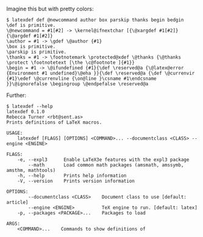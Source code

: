 Imagine this but with pretty colors:

    $ latexdef def @newcommand author box parskip thanks begin bedgin
    \def is primitive.
    \@newcommand = #1[#2] -> \kernel@ifnextchar [{\@xargdef #1[#2]}{\@argdef #1[#2]}
    \author = #1 -> \gdef \@author {#1}
    \box is primitive.
    \parskip is primitive.
    \thanks = #1 -> \footnotemark \protected@xdef \@thanks {\@thanks \protect \footnotetext [\the \c@footnote ]{#1}}
    \begin = #1 -> \@ifundefined {#1}{\def \reserved@a {\@latex@error {Environment #1 undefined}\@eha }}{\def \reserved@a {\def \@currenvir {#1}\edef \@currenvline {\on@line }\csname #1\endcsname }}\@ignorefalse \begingroup \@endpefalse \reserved@a

Further:

    $ latexdef --help
    latexdef 0.1.0
    Rebecca Turner <rbt@sent.as>
    Prints definitions of LaTeX macros.

    USAGE:
        latexdef [FLAGS] [OPTIONS] <COMMAND>... --documentclass <CLASS> --engine <ENGINE>

    FLAGS:
        -e, --expl3      Enable LaTeX3e features with the expl3 package
            --math       Load common math packages (amsmath, amssymb, amsthm, mathtools)
        -h, --help       Prints help information
        -V, --version    Prints version information

    OPTIONS:
            --documentclass <CLASS>    Document class to use [default: article]
            --engine <ENGINE>          TeX engine to run. [default: latex]
        -p, --packages <PACKAGE>...    Packages to load

    ARGS:
        <COMMAND>...    Commands to show definitions of
